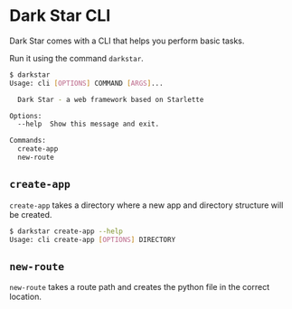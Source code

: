 # Dark Star CLI

Dark Star comes with a CLI that helps you perform basic tasks. 

Run it using the command `darkstar`.

```sh
$ darkstar 
Usage: cli [OPTIONS] COMMAND [ARGS]...

  Dark Star - a web framework based on Starlette

Options:
  --help  Show this message and exit.

Commands:
  create-app
  new-route
```

## `create-app`

`create-app` takes a directory where a new app and directory structure will be
created.

```sh
$ darkstar create-app --help
Usage: cli create-app [OPTIONS] DIRECTORY
```

## `new-route`

`new-route` takes a route path and creates the python file in the correct
location.

